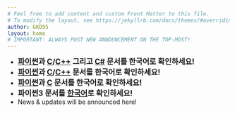 ```yaml
---
# Feel free to add content and custom Front Matter to this file.
# To modify the layout, see https://jekyllrb.com/docs/themes/#overriding-theme-defaults
author: GKO95
layout: home
# IMPORTANT: ALWAYS POST NEW ANNOUNCEMENT ON THE TOP-MOST!
---
```

* <span style="font-size:1.2em; font-weight:bold;">[파이썬](./docs/programming/ko/PRGMING_Python/)과 [C](./docs/programming/ko/PRGMING_C/)/[C++](./docs/programming/ko/PRGMING_Cpp/) 그리고 [C#](./docs/programming/ko/PRGMING_Csharp/) 문서를 한국어로 확인하세요!</span>
* <span style="font-size:1.2em; font-weight:bold;">[파이썬](./docs/programming/ko/PRGMING_Python/)과 [C](./docs/programming/ko/PRGMING_C/)/[C++](./docs/programming/ko/PRGMING_Cpp/) 문서를 한국어로 확인하세요!</span>
* <span style="font-size:1.2em; font-weight:bold;">[파이썬](./docs/programming/ko/PRGMING_Python/)과 [C](./docs/programming/ko/PRGMING_C/) 문서를 한국어로 확인하세요!</span>
* <span style="font-size:1.2em; font-weight:bold;">파이썬3 문서를 [한국어](./docs/programming/ko/PRGMING_Python/)로 확인하세요!</span>
* News & updates will be announced here!
